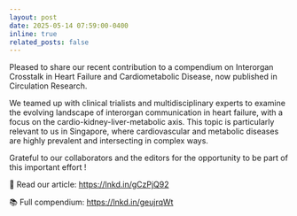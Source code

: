 ```yaml
---
layout: post
date: 2025-05-14 07:59:00-0400
inline: true
related_posts: false
---
```


Pleased to share our recent contribution to a compendium on Interorgan Crosstalk in Heart Failure and Cardiometabolic Disease, now published in Circulation Research.

We teamed up with clinical trialists and multidisciplinary experts to examine the evolving landscape of interorgan communication in heart failure, with a focus on the cardio-kidney-liver-metabolic axis. This topic is particularly relevant to us in Singapore, where cardiovascular and metabolic diseases are highly prevalent and intersecting in complex ways.

Grateful to our collaborators and the editors for the opportunity to be part of this important effort !

🔗 Read our article: https://lnkd.in/gCzPjQ92

 📚 Full compendium: https://lnkd.in/geujrqWt
